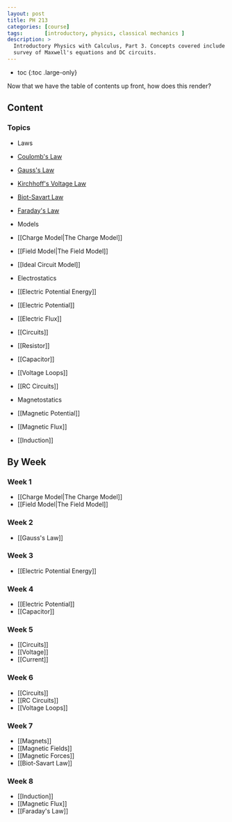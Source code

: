 ```yaml
---
layout: post
title: PH 213
categories: [course]
tags:       [introductory, physics, classical mechanics ]
description: >
  Introductory Physics with Calculus, Part 3. Concepts covered include a brief
  survey of Maxwell's equations and DC circuits.
---
```


* toc
{:toc .large-only}

Now that we have the table of contents up front, how does this render?

## Content

### Topics

- Laws
 - [Coulomb's Law](/physics/Coulombs-Law)
 - [Gauss's Law](/physics/Gauss-Law)
 - [Kirchhoff's Voltage Law](/physics/Kirchhoff-Law)
 - [Biot-Savart Law](Biot-Savart-Law)
 - [Faraday's Law](Faradays-Law)


- Models
 - [[Charge Model|The Charge Model]]
 - [[Field Model|The Field Model]]
 - [[Ideal Circuit Model]]


- Electrostatics
 - [[Electric Potential Energy]]
 - [[Electric Potential]]
 - [[Electric Flux]]


- [[Circuits]]
 - [[Resistor]]
 - [[Capacitor]]
 - [[Voltage Loops]]
 - [[RC Circuits]]

- Magnetostatics
 - [[Magnetic Potential]]
 - [[Magnetic Flux]]
 - [[Induction]]


## By Week

### Week 1

- [[Charge Model|The Charge Model]]
- [[Field Model|The Field Model]]

### Week 2

- [[Gauss's Law]]

### Week 3

- [[Electric Potential Energy]]

### Week 4

- [[Electric Potential]]
- [[Capacitor]]

### Week 5

- [[Circuits]]
- [[Voltage]]
- [[Current]]

### Week 6

- [[Circuits]]
 - [[RC Circuits]]
- [[Voltage Loops]]

### Week 7

- [[Magnets]]
 - [[Magnetic Fields]]
 - [[Magnetic Forces]]
 - [[Biot-Savart Law]]

### Week 8

- [[Induction]]
- [[Magnetic Flux]]
- [[Faraday's Law]]
